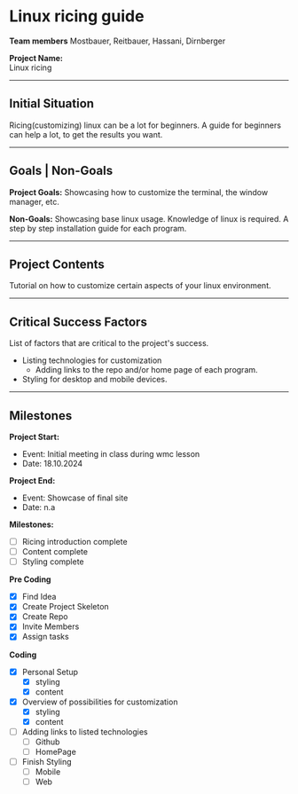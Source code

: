 # Linux ricing guide

**Team members**
Mostbauer, Reitbauer, Hassani, Dirnberger

**Project Name:**  
Linux ricing

---

## Initial Situation

Ricing(customizing) linux can be a lot for beginners. A guide for beginners can help a lot, to get the results you want.

---

## Goals | Non-Goals

**Project Goals:**
Showcasing how to customize the terminal, the window manager, etc.

**Non-Goals:**
Showcasing base linux usage. Knowledge of linux is required.
A step by step installation guide for each program.

---

## Project Contents

Tutorial on how to customize certain aspects of your linux environment.

---

## Critical Success Factors

List of factors that are critical to the project's success.

- Listing technologies for customization
  - Adding links to the repo and/or home page of each program.
- Styling for desktop and mobile devices.

---

## Milestones

**Project Start:**

- Event: Initial meeting in class during wmc lesson
- Date: 18.10.2024

**Project End:**

- Event: Showcase of final site
- Date: n.a

**Milestones:**

- [ ] Ricing introduction complete
- [ ] Content complete
- [ ] Styling complete

**Pre Coding**

- [x] Find Idea
- [x] Create Project Skeleton
- [x] Create Repo
- [x] Invite Members
- [x] Assign tasks

**Coding**

- [x] Personal Setup
  - [x] styling
  - [x] content
- [x] Overview of possibilities for customization
  - [x] styling
  - [x] content
- [ ] Adding links to listed technologies
  - [ ] Github
  - [ ] HomePage
- [ ] Finish Styling
  - [ ] Mobile
  - [ ] Web
